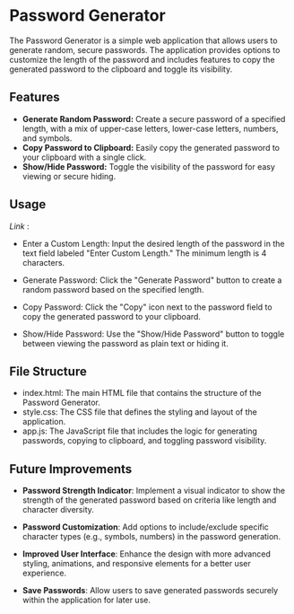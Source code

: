 # Password Generator




The Password Generator is a simple web application that allows users to generate random, secure passwords. The application provides options to customize the length of the password and includes features to copy the generated password to the clipboard and toggle its visibility.


## Features


- **Generate Random Password:** Create a secure password of a specified length, with a mix of upper-case letters, lower-case letters, numbers, and symbols.
- **Copy Password to Clipboard:** Easily copy the generated password to your clipboard with a single click.
- **Show/Hide Password:** Toggle the visibility of the password for easy viewing or secure hiding.

## Usage

*Link* :

- Enter a Custom Length: Input the desired length of the password in the text field labeled "Enter Custom Length." The minimum length is 4 characters.

- Generate Password: Click the "Generate Password" button to create a random password based on the specified length.

- Copy Password: Click the "Copy" icon next to the password field to copy the generated password to your clipboard.

- Show/Hide Password: Use the "Show/Hide Password" button to toggle between viewing the password as plain text or hiding it.


## File Structure


- index.html: The main HTML file that contains the structure of the Password Generator.
- style.css: The CSS file that defines the styling and layout of the application.
- app.js: The JavaScript file that includes the logic for generating passwords, copying to clipboard, and toggling password visibility.
## Future Improvements

- **Password Strength Indicator**: Implement a visual indicator to show the strength of the generated password based on criteria like length and character diversity.

- **Password Customization**: Add options to include/exclude specific character types (e.g., symbols, numbers) in the password generation.

- **Improved User Interface**: Enhance the design with more advanced styling, animations, and responsive elements for a better user experience.

- **Save Passwords**: Allow users to save generated passwords securely within the application for later use.